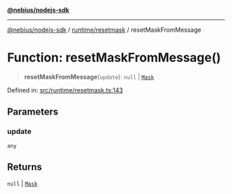 [**@nebius/nodejs-sdk**](../../../README.md)

***

[@nebius/nodejs-sdk](../../../README.md) / [runtime/resetmask](../README.md) / resetMaskFromMessage

# Function: resetMaskFromMessage()

> **resetMaskFromMessage**(`update`): `null` \| [`Mask`](../../fieldmask/classes/Mask.md)

Defined in: [src/runtime/resetmask.ts:143](https://github.com/nebius/nodejs-sdk/blob/a37d220b2851e3bf0d396cb03828d544f584df45/src/runtime/resetmask.ts#L143)

## Parameters

### update

`any`

## Returns

`null` \| [`Mask`](../../fieldmask/classes/Mask.md)
